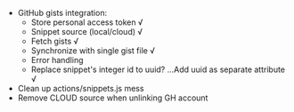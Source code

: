 * GitHub gists integration:
  * Store personal access token √
  * Snippet source (local/cloud) √
  * Fetch gists √
  * Synchronize with single gist file √
  * Error handling
  * Replace snippet's integer id to uuid? ...Add uuid as separate attribute √
* Clean up actions/snippets.js mess
* Remove CLOUD source when unlinking GH account
